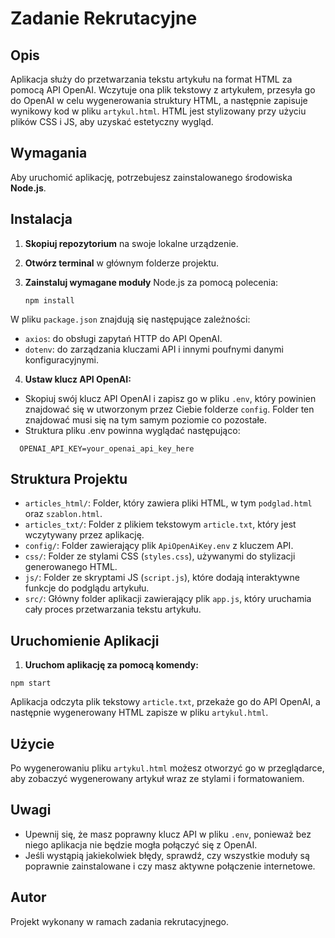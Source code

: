 # Zadanie Rekrutacyjne

## Opis

Aplikacja służy do przetwarzania tekstu artykułu na format HTML za pomocą API OpenAI. Wczytuje ona plik tekstowy z artykułem, 
przesyła go do OpenAI w celu wygenerowania struktury HTML, a następnie zapisuje wynikowy kod w pliku `artykul.html`. 
HTML jest stylizowany przy użyciu plików CSS i JS, aby uzyskać estetyczny wygląd.

## Wymagania

Aby uruchomić aplikację, potrzebujesz zainstalowanego środowiska **Node.js**.

## Instalacja

1. **Skopiuj repozytorium** na swoje lokalne urządzenie.
2. **Otwórz terminal** w głównym folderze projektu.
3. **Zainstaluj wymagane moduły** Node.js za pomocą polecenia:

   ```
   npm install
W pliku `package.json` znajdują się następujące zależności:

* `axios`: do obsługi zapytań HTTP do API OpenAI.
* `dotenv`: do zarządzania kluczami API i innymi poufnymi danymi konfiguracyjnymi.
 
4. **Ustaw klucz API OpenAI:**

* Skopiuj swój klucz API OpenAI i zapisz go w pliku `.env`, który powinien znajdować się w utworzonym przez Ciebie folderze `config`. Folder ten znajdować musi się na tym samym poziomie co pozostałe.
* Struktura pliku .env powinna wyglądać następująco:
```
  OPENAI_API_KEY=your_openai_api_key_here
```
## Struktura Projektu

* `articles_html/`: Folder, który zawiera pliki HTML, w tym `podglad.html` oraz `szablon.html`.
* `articles_txt/`: Folder z plikiem tekstowym `article.txt`, który jest wczytywany przez aplikację.
* `config/`: Folder zawierający plik `ApiOpenAiKey.env` z kluczem API.
* `css/`: Folder ze stylami CSS (`styles.css`), używanymi do stylizacji generowanego HTML.
* `js/`: Folder ze skryptami JS (`script.js`), które dodają interaktywne funkcje do podglądu artykułu.
* `src/`: Główny folder aplikacji zawierający plik `app.js`, który uruchamia cały proces przetwarzania tekstu artykułu.
  
## Uruchomienie Aplikacji
1. **Uruchom aplikację za pomocą komendy:**
```
npm start
```
Aplikacja odczyta plik tekstowy `article.txt`, przekaże go do API OpenAI, a następnie wygenerowany HTML zapisze w pliku `artykul.html`.

## Użycie
Po wygenerowaniu pliku `artykul.html` możesz otworzyć go w przeglądarce, aby zobaczyć wygenerowany artykuł wraz ze stylami i formatowaniem.

## Uwagi
* Upewnij się, że masz poprawny klucz API w pliku `.env`, ponieważ bez niego aplikacja nie będzie mogła połączyć się z OpenAI.
* Jeśli wystąpią jakiekolwiek błędy, sprawdź, czy wszystkie moduły są poprawnie zainstalowane i czy masz aktywne połączenie internetowe.
  
## Autor
Projekt wykonany w ramach zadania rekrutacyjnego.
